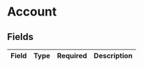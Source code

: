 # Account


## Fields

| Field       | Type        | Required    | Description |
| ----------- | ----------- | ----------- | ----------- |